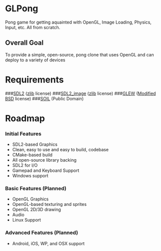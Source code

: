 # GLPong
Pong game for getting aquainted with OpenGL, Image Loading, Physics, Input, etc. All from scratch.

## Overall Goal
To provide a simple, open-source, pong clone that uses OpenGL and can deploy to a variety of devices

# Requirements
###[SDL2](https://www.libsdl.org/license.php) ([zlib](http://www.gzip.org/zlib/zlib_license.html) license)
###[SDL2_image](https://www.libsdl.org/projects/SDL_image/) ([zlib](http://www.gzip.org/zlib/zlib_license.html) license)
###[GLEW](http://glew.sourceforge.net/) ([Modified BSD](http://glew.sourceforge.net/glew.txt) license)
###[SOIL](http://www.lonesock.net/soil.html) (Public Domain)

# Roadmap

### Initial Features
<ul>
<li>SDL2-based Graphics </li>
<li>Clean, easy to use and easy to build, codebase </li>
<li>CMake-based build </li>
<li>All open-source library backing </li>
<li>SDL2 for I/O </li>
<li>Gamepad and Keyboard Support </li>
<li>Windows support </li>
</ul>

### Basic Features (Planned)
<ul>
<li>OpenGL Graphics </li>
<li>OpenGL-based texturing and sprites </li>
<li>OpenGL 2D/3D drawing </li>
<li>Audio </li>
<li>Linux Support </li>
</ul>

### Advanced Features (Planned)
<ul>
<li>Android, iOS, WP, and OSX support</li>
</ul>

